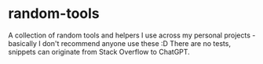 # random-tools
A collection of random tools and helpers I use across my personal projects - basically I don't recommend anyone use these :D
There are no tests, snippets can originate from Stack Overflow to ChatGPT.
